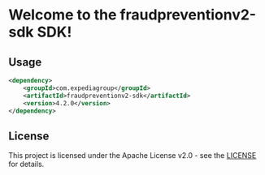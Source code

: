 # Welcome to the fraudpreventionv2-sdk SDK!

## Usage
```xml
<dependency>
    <groupId>com.expediagroup</groupId>
    <artifactId>fraudpreventionv2-sdk</artifactId>
    <version>4.2.0</version>
</dependency>
```

## License

This project is licensed under the Apache License v2.0 - see the [LICENSE](LICENSE) for details.
